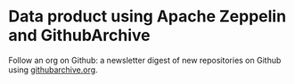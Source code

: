 # Data product using Apache Zeppelin and GithubArchive

Follow an org on Github: a newsletter digest of new repositories on Github using [githubarchive.org](githubarchive.org).
